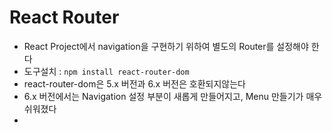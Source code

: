 # React Router

- React Project에서 navigation을 구현하기 위하여 별도의 Router를 설정해야 한다
- 도구설치 : `npm install react-router-dom`
- react-router-dom은 5.x 버전과 6.x 버전은 호환되지않는다
- 6.x 버전에서는 Navigation 설정 부분이 새롭게 만들어지고, Menu 만들기가 매우 쉬워졌다
-
